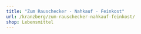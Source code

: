 ```yaml
---
title: "Zum Rauschecker - Nahkauf - Feinkost"
url: /kranzberg/zum-rauschecker-nahkauf-feinkost/
shop: Lebensmittel
---
```

